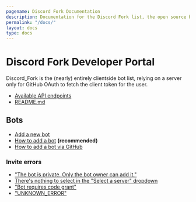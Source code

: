 ```yaml
---
pagename: Discord Fork Documentation
description: Documentation for the Discord Fork list, the open source bot listing website.
permalink: "/docs/"
layout: docs
type: docs
---
```


# Discord Fork Developer Portal
Discord_Fork is the (nearly) entirely clientside bot list, relying on a server only for GitHub OAuth to fetch the client token for the user.

- [Available API endpoints](api-reference)
- [README.md](readme)

## Bots
- [Add a new bot](/edit)
- [How to add a bot](adding-a-bot-via-website) **(recommended)**
- [How to add a bot via GitHub](adding-a-bot)

### Invite errors
- ["The bot is private. Only the bot owner can add it."](bot-private-error)
- [There's nothing to select in the "Select a server" dropdown](bot-no-servers)
- ["Bot requires code grant"](bot-requires-code-grant)
- ["UNKNOWN_ERROR"](bot-unknown-error)
